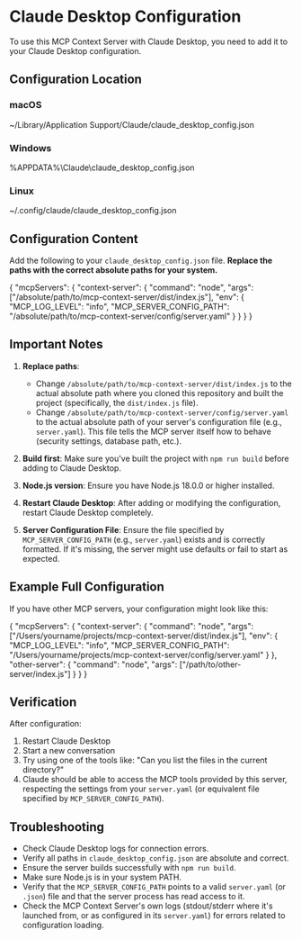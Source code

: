 ﻿# Claude Desktop Configuration

To use this MCP Context Server with Claude Desktop, you need to add it to your Claude Desktop configuration.

## Configuration Location

### macOS

~/Library/Application Support/Claude/claude_desktop_config.json

### Windows

%APPDATA%\Claude\claude_desktop_config.json

### Linux

~/.config/claude/claude_desktop_config.json

## Configuration Content

Add the following to your `claude_desktop_config.json` file. **Replace the paths with the correct absolute paths for your system.**

{
"mcpServers": {
"context-server": {
"command": "node",
"args": ["/absolute/path/to/mcp-context-server/dist/index.js"],
"env": {
"MCP_LOG_LEVEL": "info",
"MCP_SERVER_CONFIG_PATH": "/absolute/path/to/mcp-context-server/config/server.yaml"
}
}
}
}

## Important Notes

1. **Replace paths**:

   - Change `/absolute/path/to/mcp-context-server/dist/index.js` to the actual absolute path where you cloned this repository and built the project (specifically, the `dist/index.js` file).
   - Change `/absolute/path/to/mcp-context-server/config/server.yaml` to the actual absolute path of your server's configuration file (e.g., `server.yaml`). This file tells the MCP server itself how to behave (security settings, database path, etc.).

2. **Build first**: Make sure you've built the project with `npm run build` before adding to Claude Desktop.

3. **Node.js version**: Ensure you have Node.js 18.0.0 or higher installed.

4. **Restart Claude Desktop**: After adding or modifying the configuration, restart Claude Desktop completely.

5. **Server Configuration File**: Ensure the file specified by `MCP_SERVER_CONFIG_PATH` (e.g., `server.yaml`) exists and is correctly formatted. If it's missing, the server might use defaults or fail to start as expected.

## Example Full Configuration

If you have other MCP servers, your configuration might look like this:

{
"mcpServers": {
"context-server": {
"command": "node",
"args": ["/Users/yourname/projects/mcp-context-server/dist/index.js"],
"env": {
"MCP_LOG_LEVEL": "info",
"MCP_SERVER_CONFIG_PATH": "/Users/yourname/projects/mcp-context-server/config/server.yaml"
}
},
"other-server": {
"command": "node",
"args": ["/path/to/other-server/index.js"]
}
}
}

## Verification

After configuration:

1. Restart Claude Desktop
2. Start a new conversation
3. Try using one of the tools like: "Can you list the files in the current directory?"
4. Claude should be able to access the MCP tools provided by this server, respecting the settings from your `server.yaml` (or equivalent file specified by `MCP_SERVER_CONFIG_PATH`).

## Troubleshooting

- Check Claude Desktop logs for connection errors.
- Verify all paths in `claude_desktop_config.json` are absolute and correct.
- Ensure the server builds successfully with `npm run build`.
- Make sure Node.js is in your system PATH.
- Verify that the `MCP_SERVER_CONFIG_PATH` points to a valid `server.yaml` (or `.json`) file and that the server process has read access to it.
- Check the MCP Context Server's own logs (stdout/stderr where it's launched from, or as configured in its `server.yaml`) for errors related to configuration loading.
